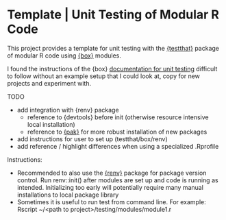 
# Template | Unit Testing of Modular R Code

This project provides a template for unit testing with the  [\{testthat\}](https://testthat.r-lib.org) package of modular R code  using [\{box\}](https://klmr.me/box/) modules.

I found the instructions of the \{box\} [documentation for unit testing](https://klmr.me/box/articles/testing.html) difficult to follow without an example setup that I could look at, copy for new projects and experiment with. 


TODO
* add integration with \{renv\} package
  - reference to \{devtools\} before init (otherwise resource intensive local installation)
  - reference to [\{pak\}](https://pak.r-lib.org) for more robust installation of new packages
* add instructions for user to set up (testthat/box/renv)
* add reference / highlight differences when using a specialized .Rprofile 


Instructions: 
* Recommended to also use the [\{renv\}](https://rstudio.github.io/renv/) package for package version control. Run renv::init() after modules are set up and code is running as intended. Initializing too early will potentially require many manual installations to local package library 
* Sometimes it is useful to run test from command line. For example: Rscript ~/\<path to project\>/testing/modules/module1.r